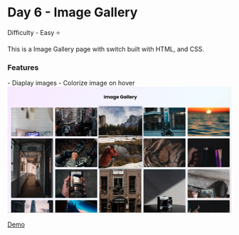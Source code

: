 <h1> Day 6 - Image Gallery</h1>

Difficulty - Easy :star:

This is a Image Gallery page with switch built with HTML, and CSS. 

<h3>Features</h3>
 - Diaplay images
 - Colorize image on hover

 
<img src="../images/show6.png" width="750" alt="Login | Registration page">

<a href="https://basicfrontend.netlify.app/day%206%20image%20gallery/">Demo</a> 
